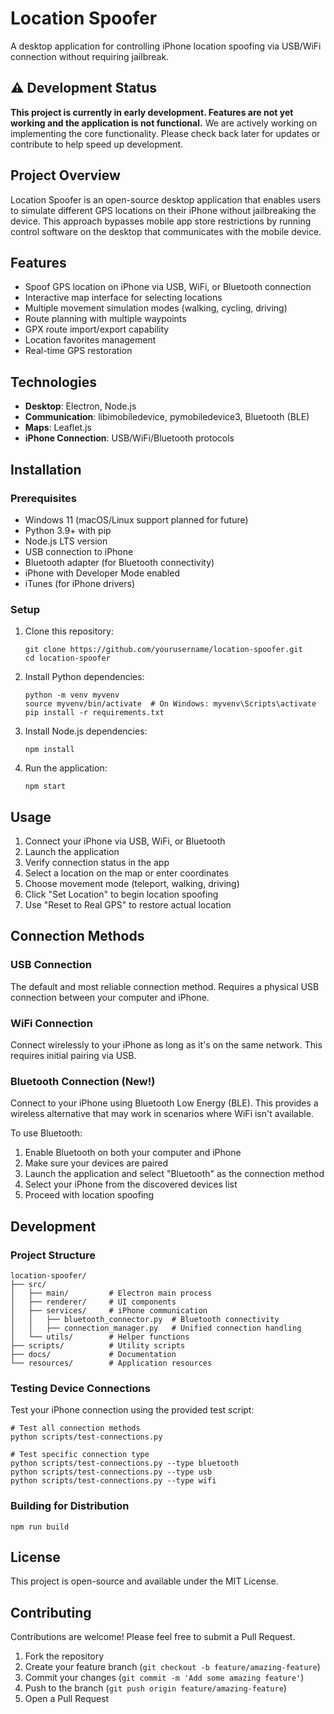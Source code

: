 # Location Spoofer

A desktop application for controlling iPhone location spoofing via USB/WiFi connection without requiring jailbreak.

## ⚠️ Development Status

**This project is currently in early development. Features are not yet working and the application is not functional.** We are actively working on implementing the core functionality. Please check back later for updates or contribute to help speed up development.

## Project Overview

Location Spoofer is an open-source desktop application that enables users to simulate different GPS locations on their iPhone without jailbreaking the device. This approach bypasses mobile app store restrictions by running control software on the desktop that communicates with the mobile device.

## Features

- Spoof GPS location on iPhone via USB, WiFi, or Bluetooth connection
- Interactive map interface for selecting locations
- Multiple movement simulation modes (walking, cycling, driving)
- Route planning with multiple waypoints
- GPX route import/export capability
- Location favorites management
- Real-time GPS restoration

## Technologies

- **Desktop**: Electron, Node.js
- **Communication**: libimobiledevice, pymobiledevice3, Bluetooth (BLE)
- **Maps**: Leaflet.js
- **iPhone Connection**: USB/WiFi/Bluetooth protocols

## Installation

### Prerequisites

- Windows 11 (macOS/Linux support planned for future)
- Python 3.9+ with pip
- Node.js LTS version
- USB connection to iPhone
- Bluetooth adapter (for Bluetooth connectivity)
- iPhone with Developer Mode enabled
- iTunes (for iPhone drivers)

### Setup

1. Clone this repository:
   ```
   git clone https://github.com/yourusername/location-spoofer.git
   cd location-spoofer
   ```

2. Install Python dependencies:
   ```
   python -m venv myvenv
   source myvenv/bin/activate  # On Windows: myvenv\Scripts\activate
   pip install -r requirements.txt
   ```

3. Install Node.js dependencies:
   ```
   npm install
   ```

4. Run the application:
   ```
   npm start
   ```

## Usage

1. Connect your iPhone via USB, WiFi, or Bluetooth
2. Launch the application
3. Verify connection status in the app
4. Select a location on the map or enter coordinates
5. Choose movement mode (teleport, walking, driving)
6. Click "Set Location" to begin location spoofing
7. Use "Reset to Real GPS" to restore actual location

## Connection Methods

### USB Connection
The default and most reliable connection method. Requires a physical USB connection between your computer and iPhone.

### WiFi Connection
Connect wirelessly to your iPhone as long as it's on the same network. This requires initial pairing via USB.

### Bluetooth Connection (New!)
Connect to your iPhone using Bluetooth Low Energy (BLE). This provides a wireless alternative that may work in scenarios where WiFi isn't available.

To use Bluetooth:
1. Enable Bluetooth on both your computer and iPhone
2. Make sure your devices are paired
3. Launch the application and select "Bluetooth" as the connection method
4. Select your iPhone from the discovered devices list
5. Proceed with location spoofing

## Development

### Project Structure

```
location-spoofer/
├── src/
│   ├── main/         # Electron main process
│   ├── renderer/     # UI components
│   ├── services/     # iPhone communication
│   │   ├── bluetooth_connector.py  # Bluetooth connectivity
│   │   ├── connection_manager.py   # Unified connection handling
│   └── utils/        # Helper functions
├── scripts/          # Utility scripts
├── docs/             # Documentation
└── resources/        # Application resources
```

### Testing Device Connections

Test your iPhone connection using the provided test script:

```
# Test all connection methods
python scripts/test-connections.py

# Test specific connection type
python scripts/test-connections.py --type bluetooth
python scripts/test-connections.py --type usb
python scripts/test-connections.py --type wifi
```

### Building for Distribution

```
npm run build
```

## License

This project is open-source and available under the MIT License.

## Contributing

Contributions are welcome! Please feel free to submit a Pull Request.

1. Fork the repository
2. Create your feature branch (`git checkout -b feature/amazing-feature`)
3. Commit your changes (`git commit -m 'Add some amazing feature'`)
4. Push to the branch (`git push origin feature/amazing-feature`)
5. Open a Pull Request 